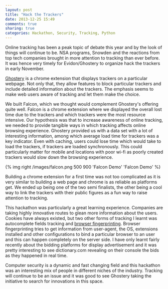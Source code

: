 ```yaml
---
layout: post
title: "Hack the Trackers"
date: 2013-12-25 15:49
comments: true
sharing: true
categories: Hackathon, Security, Tracking, Python
---
```


Online tracking has been a peak topic of debate this year and by the look of things will continue to be. NSA programs, Snowden and the reactions from top tech companies brought in more attention to tracking than ever before. It was hence very timely for Evidon/Ghostery to organize hack the trackers in early November.

[Ghostery](https://www.ghostery.com/) is a chrome extension that displays trackers on a particular webpage. Not only that, they allow features to block particular trackers and include detailed information about the trackers. The emphasis seems to make web users aware of tracking and let them make the choice.

We built Falcon, which we thought would complement Ghostery's offering quite well. Falcon is a chrome extension where we displayed the overall lost time due to the trackers and which trackers were the most resource intensive. Our hypothesis was that to increase awareness of online tracking, we needed to provide tangible ways in which tracking affects online browsing experience. Ghostery provided us with a data set with a lot of interesting information, among which average load time for trackers was a key indicator. Even with caching, users could lose time which would take to load the trackers, if trackers are loaded synchronously. This could particularly matter for mobile and locations with poor wi-fi as poorly created trackers would slow down the browsing experience.

{% img right /images/falcon.png 500 900 'Falcon Demo' 'Falcon Demo' %}

Building a chrome extension for a first time was not too complicated as it is very similar to building a web page and chrome is as reliable as platforms get. We ended up being one of the two semi finalists, the other being a cool way to link the trackers with their public figures as a fun way to raise attention to tracking.

This hackathon was particularly a great learning experience. Companies are taking highly innovative routes to glean more information about the users. Cookies have always existed, but two other forms of tracking I learnt was autocomplete fields tracking and [browser fingerprinting](http://en.wikipedia.org/wiki/Device_fingerprint). Browser fingerprinting tries to get information from user-agent, the OS, extensions installed and other configurations to bind a particular browser to an user and this can happen completely on the server side. I have only learnt fairly recently about the bidding platforms for display advertisement and it was pretty interesting to see dictionary.com revealing on their console the bids as they happened in real time.

Computer security is a dynamic and fast changing field and this hackathon was an interesting mix of people in different niches of the industry. Tracking will continue to be an issue and it was good to see Ghostery taking the initiative to search for innovations in this space.
